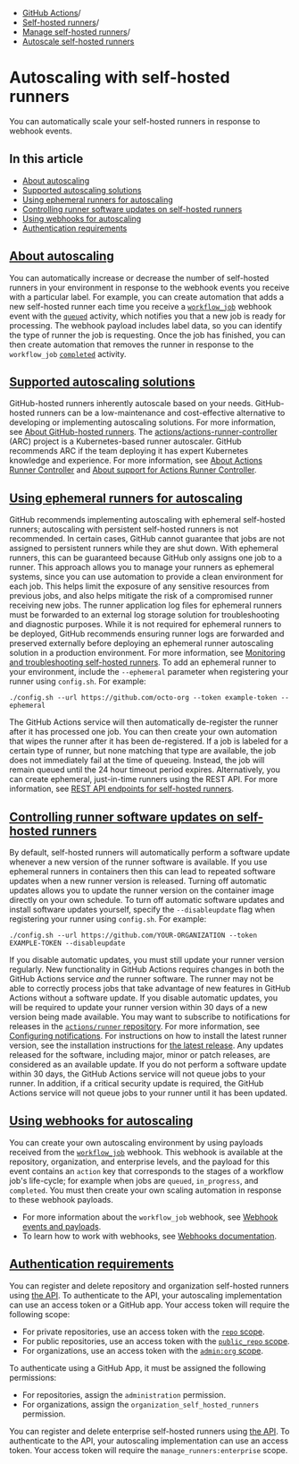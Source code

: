   * [GitHub Actions](https://docs.github.com/en/actions "GitHub Actions")/
  * [Self-hosted runners](https://docs.github.com/en/actions/hosting-your-own-runners "Self-hosted runners")/
  * [Manage self-hosted runners](https://docs.github.com/en/actions/hosting-your-own-runners/managing-self-hosted-runners "Manage self-hosted runners")/
  * [Autoscale self-hosted runners](https://docs.github.com/en/actions/hosting-your-own-runners/managing-self-hosted-runners/autoscaling-with-self-hosted-runners "Autoscale self-hosted runners")


# Autoscaling with self-hosted runners
You can automatically scale your self-hosted runners in response to webhook events.
## In this article
  * [About autoscaling](https://docs.github.com/en/actions/hosting-your-own-runners/managing-self-hosted-runners/autoscaling-with-self-hosted-runners#about-autoscaling)
  * [Supported autoscaling solutions](https://docs.github.com/en/actions/hosting-your-own-runners/managing-self-hosted-runners/autoscaling-with-self-hosted-runners#supported-autoscaling-solutions)
  * [Using ephemeral runners for autoscaling](https://docs.github.com/en/actions/hosting-your-own-runners/managing-self-hosted-runners/autoscaling-with-self-hosted-runners#using-ephemeral-runners-for-autoscaling)
  * [Controlling runner software updates on self-hosted runners](https://docs.github.com/en/actions/hosting-your-own-runners/managing-self-hosted-runners/autoscaling-with-self-hosted-runners#controlling-runner-software-updates-on-self-hosted-runners)
  * [Using webhooks for autoscaling](https://docs.github.com/en/actions/hosting-your-own-runners/managing-self-hosted-runners/autoscaling-with-self-hosted-runners#using-webhooks-for-autoscaling)
  * [Authentication requirements](https://docs.github.com/en/actions/hosting-your-own-runners/managing-self-hosted-runners/autoscaling-with-self-hosted-runners#authentication-requirements)


## [About autoscaling](https://docs.github.com/en/actions/hosting-your-own-runners/managing-self-hosted-runners/autoscaling-with-self-hosted-runners#about-autoscaling)
You can automatically increase or decrease the number of self-hosted runners in your environment in response to the webhook events you receive with a particular label. For example, you can create automation that adds a new self-hosted runner each time you receive a [`workflow_job`](https://docs.github.com/en/webhooks-and-events/webhooks/webhook-events-and-payloads#workflow_job) webhook event with the [`queued`](https://docs.github.com/en/webhooks-and-events/webhooks/webhook-events-and-payloads#workflow_job) activity, which notifies you that a new job is ready for processing. The webhook payload includes label data, so you can identify the type of runner the job is requesting. Once the job has finished, you can then create automation that removes the runner in response to the `workflow_job` [`completed`](https://docs.github.com/en/webhooks-and-events/webhooks/webhook-events-and-payloads#workflow_job) activity.
## [Supported autoscaling solutions](https://docs.github.com/en/actions/hosting-your-own-runners/managing-self-hosted-runners/autoscaling-with-self-hosted-runners#supported-autoscaling-solutions)
GitHub-hosted runners inherently autoscale based on your needs. GitHub-hosted runners can be a low-maintenance and cost-effective alternative to developing or implementing autoscaling solutions. For more information, see [About GitHub-hosted runners](https://docs.github.com/en/actions/using-github-hosted-runners/about-github-hosted-runners/about-github-hosted-runners).
The [actions/actions-runner-controller](https://github.com/actions/actions-runner-controller) (ARC) project is a Kubernetes-based runner autoscaler. GitHub recommends ARC if the team deploying it has expert Kubernetes knowledge and experience.
For more information, see [About Actions Runner Controller](https://docs.github.com/en/actions/hosting-your-own-runners/managing-self-hosted-runners-with-actions-runner-controller/about-actions-runner-controller) and [About support for Actions Runner Controller](https://docs.github.com/en/actions/hosting-your-own-runners/managing-self-hosted-runners-with-actions-runner-controller/about-support-for-actions-runner-controller).
## [Using ephemeral runners for autoscaling](https://docs.github.com/en/actions/hosting-your-own-runners/managing-self-hosted-runners/autoscaling-with-self-hosted-runners#using-ephemeral-runners-for-autoscaling)
GitHub recommends implementing autoscaling with ephemeral self-hosted runners; autoscaling with persistent self-hosted runners is not recommended. In certain cases, GitHub cannot guarantee that jobs are not assigned to persistent runners while they are shut down. With ephemeral runners, this can be guaranteed because GitHub only assigns one job to a runner.
This approach allows you to manage your runners as ephemeral systems, since you can use automation to provide a clean environment for each job. This helps limit the exposure of any sensitive resources from previous jobs, and also helps mitigate the risk of a compromised runner receiving new jobs.
The runner application log files for ephemeral runners must be forwarded to an external log storage solution for troubleshooting and diagnostic purposes. While it is not required for ephemeral runners to be deployed, GitHub recommends ensuring runner logs are forwarded and preserved externally before deploying an ephemeral runner autoscaling solution in a production environment. For more information, see [Monitoring and troubleshooting self-hosted runners](https://docs.github.com/en/actions/hosting-your-own-runners/managing-self-hosted-runners/monitoring-and-troubleshooting-self-hosted-runners#reviewing-the-self-hosted-runner-application-log-files).
To add an ephemeral runner to your environment, include the `--ephemeral` parameter when registering your runner using `config.sh`. For example:
```
./config.sh --url https://github.com/octo-org --token example-token --ephemeral

```

The GitHub Actions service will then automatically de-register the runner after it has processed one job. You can then create your own automation that wipes the runner after it has been de-registered.
If a job is labeled for a certain type of runner, but none matching that type are available, the job does not immediately fail at the time of queueing. Instead, the job will remain queued until the 24 hour timeout period expires.
Alternatively, you can create ephemeral, just-in-time runners using the REST API. For more information, see [REST API endpoints for self-hosted runners](https://docs.github.com/en/rest/actions/self-hosted-runners).
## [Controlling runner software updates on self-hosted runners](https://docs.github.com/en/actions/hosting-your-own-runners/managing-self-hosted-runners/autoscaling-with-self-hosted-runners#controlling-runner-software-updates-on-self-hosted-runners)
By default, self-hosted runners will automatically perform a software update whenever a new version of the runner software is available. If you use ephemeral runners in containers then this can lead to repeated software updates when a new runner version is released. Turning off automatic updates allows you to update the runner version on the container image directly on your own schedule.
To turn off automatic software updates and install software updates yourself, specify the `--disableupdate` flag when registering your runner using `config.sh`. For example:
```
./config.sh --url https://github.com/YOUR-ORGANIZATION --token EXAMPLE-TOKEN --disableupdate

```

If you disable automatic updates, you must still update your runner version regularly. New functionality in GitHub Actions requires changes in both the GitHub Actions service _and_ the runner software. The runner may not be able to correctly process jobs that take advantage of new features in GitHub Actions without a software update.
If you disable automatic updates, you will be required to update your runner version within 30 days of a new version being made available. You may want to subscribe to notifications for releases in the [`actions/runner` repository](https://github.com/actions/runner/releases). For more information, see [Configuring notifications](https://docs.github.com/en/account-and-profile/managing-subscriptions-and-notifications-on-github/setting-up-notifications/configuring-notifications#about-custom-notifications).
For instructions on how to install the latest runner version, see the installation instructions for [the latest release](https://github.com/actions/runner/releases).
Any updates released for the software, including major, minor or patch releases, are considered as an available update. If you do not perform a software update within 30 days, the GitHub Actions service will not queue jobs to your runner. In addition, if a critical security update is required, the GitHub Actions service will not queue jobs to your runner until it has been updated.
## [Using webhooks for autoscaling](https://docs.github.com/en/actions/hosting-your-own-runners/managing-self-hosted-runners/autoscaling-with-self-hosted-runners#using-webhooks-for-autoscaling)
You can create your own autoscaling environment by using payloads received from the [`workflow_job`](https://docs.github.com/en/webhooks-and-events/webhooks/webhook-events-and-payloads#workflow_job) webhook. This webhook is available at the repository, organization, and enterprise levels, and the payload for this event contains an `action` key that corresponds to the stages of a workflow job's life-cycle; for example when jobs are `queued`, `in_progress`, and `completed`. You must then create your own scaling automation in response to these webhook payloads.
  * For more information about the `workflow_job` webhook, see [Webhook events and payloads](https://docs.github.com/en/webhooks-and-events/webhooks/webhook-events-and-payloads#workflow_job).
  * To learn how to work with webhooks, see [Webhooks documentation](https://docs.github.com/en/webhooks).


## [Authentication requirements](https://docs.github.com/en/actions/hosting-your-own-runners/managing-self-hosted-runners/autoscaling-with-self-hosted-runners#authentication-requirements)
You can register and delete repository and organization self-hosted runners using [the API](https://docs.github.com/en/rest/actions/self-hosted-runners). To authenticate to the API, your autoscaling implementation can use an access token or a GitHub app.
Your access token will require the following scope:
  * For private repositories, use an access token with the [`repo` scope](https://docs.github.com/en/apps/oauth-apps/building-oauth-apps/scopes-for-oauth-apps#available-scopes).
  * For public repositories, use an access token with the [`public_repo` scope](https://docs.github.com/en/apps/oauth-apps/building-oauth-apps/scopes-for-oauth-apps#available-scopes).
  * For organizations, use an access token with the [`admin:org` scope](https://docs.github.com/en/apps/oauth-apps/building-oauth-apps/scopes-for-oauth-apps#available-scopes).


To authenticate using a GitHub App, it must be assigned the following permissions:
  * For repositories, assign the `administration` permission.
  * For organizations, assign the `organization_self_hosted_runners` permission.


You can register and delete enterprise self-hosted runners using [the API](https://docs.github.com/en/rest/actions/self-hosted-runners). To authenticate to the API, your autoscaling implementation can use an access token.
Your access token will require the `manage_runners:enterprise` scope.
